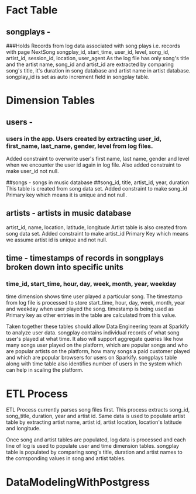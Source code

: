 # Fact Table
## songplays - 
###Holds Records from log data associated with song plays i.e. records with page NextSong
songplay_id, start_time, user_id, level, song_id, artist_id, session_id, location, user_agent
As the log file has only song's title and the artist name, song_id and artist_id are extracted 
by comparing song's title, it's duration in song database and artist name in artist database.
songplay_id is set as auto increment field in songplay table.

# Dimension Tables
## users - 
### users in the app. Users created by extracting user_id, first_name, last_name, gender, level from log files.
Added constraint to overwrite user's first name, last name, gender and level when we encounter the user id again in log 
file. Also added constraint to make user_id not null. 

##songs - songs in music database
##song_id, title, artist_id, year, duration
This table is created from song data set. Added constraint to make song_id Primary key which means it is unique and not 
null.
 
## artists - artists in music database
artist_id, name, location, latitude, longitude
Artist table is also created from song data set. Added constraint to make artist_id Primary Key which means we assume 
 artist id is unique and not null.

## time - timestamps of records in songplays broken down into specific units
### time_id, start_time, hour, day, week, month, year, weekday
time dimension shows time user played a particular song. The timestamp from log file is processed to store
start_time, hour, day, week, month, year and weekday when user played the song. timestamp is being used as Primary key as 
other entries in the table are calculated from this value.

Taken together these tables should allow Data Engineering team at Sparkify to analyze user data. songplay contains 
individual records of what song user's played at what time. It also will support aggregate queries like 
how many songs user played on the platform, which are popular songs and who are popular artists on the 
platform, how many songs a paid customer played and which are popular browsers for users on Sparkify.  songplays table along
with time table also identifies number of users in the system which can help in scaling the platform.  

# ETL Process
ETL Process currently parses song files first. This process extracts song_id, song_title, duration, year and artist id. 
Same data is used to populate artist table by extracting artist name, artist id, artist location, location's latitude and longitude.

Once song and artist tables are populated, log data is processed and each line of log is used to populate user and time dimension tables.
songplay table is populated by comparing song's title, duration and artist names to the corrsponding values in song and artist tables. 




# DataModelingWithPostgress
